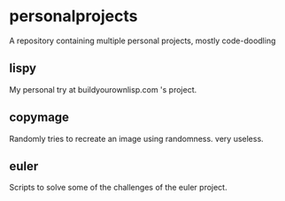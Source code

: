 # personalprojects
A repository containing multiple personal projects, mostly code-doodling

## lispy

My personal try at buildyourownlisp.com 's project.

## copymage

Randomly tries to recreate an image using randomness. very useless.

## euler

Scripts to solve some of the challenges of the euler project.
